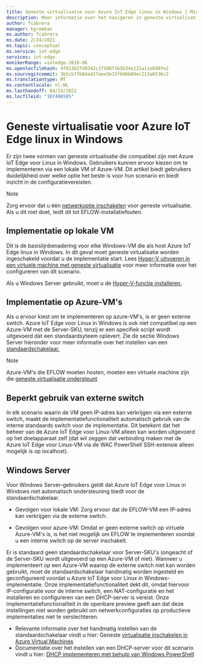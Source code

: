 ```yaml
---
title: Geneste virtualisatie voor Azure IoT Edge linux in Windows | Microsoft Docs
description: Meer informatie over het navigeren in geneste virtualisatie in Azure IoT Edge voor Linux in Windows.
author: fcabrera
manager: kgremban
ms.author: fcabrera
ms.date: 2/24/2021
ms.topic: conceptual
ms.service: iot-edge
services: iot-edge
monikerRange: =iotedge-2018-06
ms.openlocfilehash: 4f01362fd9342c1f508f165b34e121a11e8d07e2
ms.sourcegitcommit: 3b5cb7fb84a427aee5b15fb96b89ec213a6536c2
ms.translationtype: MT
ms.contentlocale: nl-NL
ms.lasthandoff: 04/14/2021
ms.locfileid: "107496585"
---
```

# <a name="nested-virtualization-for-azure-iot-edge-for-linux-on-windows"></a>Geneste virtualisatie voor Azure IoT Edge linux in Windows
Er zijn twee vormen van geneste virtualisatie die compatibel zijn met Azure IoT Edge voor Linux in Windows. Gebruikers kunnen ervoor kiezen om te implementeren via een lokale VM of Azure-VM. Dit artikel biedt gebruikers duidelijkheid over welke optie het beste is voor hun scenario en biedt inzicht in de configuratievereisten.

> [!NOTE]
>
> Zorg ervoor dat u één [netwerkoptie inschakelen](/virtualization/hyper-v-on-windows/user-guide/nested-virtualization#networking-options) voor geneste virtualisatie. Als u dit niet doet, leidt dit tot EFLOW-installatiefouten. 

## <a name="deployment-on-local-vm"></a>Implementatie op lokale VM
Dit is de basislijnbenadering voor elke Windows-VM die als host Azure IoT Edge linux in Windows. In dit geval moet geneste virtualisatie worden ingeschakeld voordat u de implementatie start. Lees [Hyper-V uitvoeren in een virtuele machine met geneste virtualisatie](https://docs.microsoft.com/virtualization/hyper-v-on-windows/user-guide/nested-virtualization) voor meer informatie over het configureren van dit scenario.

Als u Windows Server gebruikt, moet u de [Hyper-V-functie installeren.](https://docs.microsoft.com/windows-server/virtualization/hyper-v/get-started/install-the-hyper-v-role-on-windows-server)

## <a name="deployment-on-azure-vms"></a>Implementatie op Azure-VM's
Als u ervoor kiest om te implementeren op azure-VM's, is er geen externe switch. Azure IoT Edge voor Linux in Windows is ook niet compatibel op een Azure-VM met de Server-SKU, tenzij er een specifiek script wordt uitgevoerd dat een standaardsyteem oplevert. Zie de sectie Windows Server hieronder voor meer informatie over het instellen van een [standaardschakelaar.](#windows-server) 

> [!NOTE]
>
> Azure-VM's die EFLOW moeten hosten, moeten een virtuele machine zijn die [geneste virtualisatie ondersteunt](../virtual-machines/acu.md)


## <a name="limited-use-of-external-switch"></a>Beperkt gebruik van externe switch
In elk scenario waarin de VM geen IP-adres kan verkrijgen via een externe switch, maakt de implementatiefunctionaliteit automatisch gebruik van de interne standaards switch voor de implementatie. Dit betekent dat het beheer van de Azure IoT Edge voor Linux-VM alleen kan worden uitgevoerd op het doelapparaat zelf (dat wil zeggen dat verbinding maken met de Azure IoT Edge voor Linux-VM via de WAC PowerShell SSH-extensie alleen mogelijk is op localhost).

## <a name="windows-server"></a>Windows Server
Voor Windows Server-gebruikers geldt dat Azure IoT Edge voor Linux in Windows niet automatisch ondersteuning biedt voor de standaardschakelaar.

* Gevolgen voor lokale VM: Zorg ervoor dat de EFLOW-VM een IP-adres kan verkrijgen via de externe switch.

* Gevolgen voor azure-VM: Omdat er geen externe switch op virtuele Azure-VM's is, is het niet mogelijk om EFLOW te implementeren voordat u een interne switch op de server inschakelt.

Er is standaard geen standaardschakelaar voor Server-SKU's (ongeacht of de Server-SKU wordt uitgevoerd op een Azure-VM of niet). Wanneer u implementeert op een Azure-VM waarop de externe switch niet kan worden gebruikt, moet de standaardschakelaar handmatig worden ingesteld en geconfigureerd voordat u Azure IoT Edge voor Linux in Windows-implementatie. Onze implementatiefunctionaliteit dekt dit, omdat hiervoor IP-configuratie voor de interne switch, een NAT-configuratie en het installeren en configureren van een DHCP-server is vereist. Onze implementatiefunctionaliteit in de openbare preview geeft aan dat deze instellingen niet worden gebruikt om netwerkconfiguraties op productieve implementaties niet te verslechteren.

* Relevante informatie over het handmatig instellen van de standaardschakelaar vindt u hier: Geneste [virtualisatie inschakelen in Azure Virtual Machines](https://docs.microsoft.com/azure/virtual-machines/windows/nested-virtualization)
* Documentatie over het instellen van een DHCP-server voor dit scenario vindt u hier: [DHCP implementeren met behulp van Windows PowerShell](https://docs.microsoft.com/windows-server/networking/technologies/dhcp/dhcp-deploy-wps)
